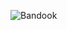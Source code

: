 ![Bandook](https://github.com/yuankong666/Ultimate-RAT-Collection/assets/128066597/b57dbf0e-2594-4bf0-93ba-c4954fda684d)
